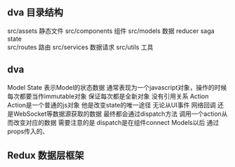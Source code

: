 ## dva 目录结构
src/assets 静态文件
src/components 组件
src/models 数据  reducer  saga state  
src/routes 路由
src/services 数据请求
src/utils 工具

## dva
Model
State  表示Model的状态数据 通常表现为一个javascript对象，操作的时候每次都要当作immutable对象 保证每次都是全新对象 没有引用关系
Action
Action是一个普通的js对象 他是改变state的唯一途径 无论从UI事件 网络回调 还是WebSocket等数据源获取的数据 最终都会通过dispatch方法 调用一个action从而改变对应的数据 需要注意的是 dispatch是在组件connect Models以后 通过props传入的、

## Redux 数据层框架
